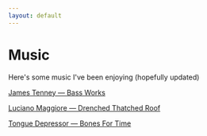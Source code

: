 ```yaml
---
layout: default
---
```


# Music

Here's some music I've been enjoying (hopefully updated)

[James Tenney — Bass Works](https://www.youtube.com/playlist?list=OLAK5uy_k6nyKtzIZUMP_2lrvQnDI0acH-ApQtE9Y)

[Luciano Maggiore — Drenched Thatched Roof](https://edizioniluma.bandcamp.com/album/drenched-thatched-roof)

[Tongue Depressor — Bones For Time](https://worriedsongs.bandcamp.com/album/bones-for-time)
